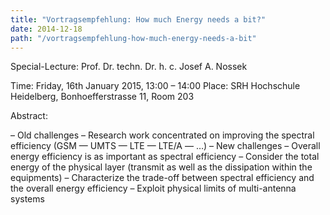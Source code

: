 ```yaml
---
title: "Vortragsempfehlung: How much Energy needs a bit?"
date: 2014-12-18
path: "/vortragsempfehlung-how-much-energy-needs-a-bit"
---
```


Special-Lecture: Prof. Dr. techn. Dr. h. c. Josef A. Nossek

Time: Friday, 16th January 2015, 13:00 – 14:00 Place: SRH Hochschule Heidelberg, Bonhoefferstrasse 11, Room 203

Abstract:

– Old challenges – Research work concentrated on improving the spectral efficiency (GSM — UMTS — LTE — LTE/A — …) – New challenges – Overall energy efficiency is as important as spectral efficiency – Consider the total energy of the physical layer (transmit as well as the dissipation within the equipments) – Characterize the trade-off between spectral efficiency and the overall energy efficiency – Exploit physical limits of multi-antenna systems
